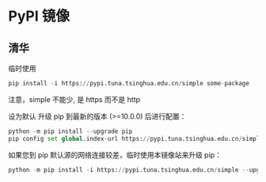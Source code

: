 # PyPI 镜像

## 清华

临时使用
~~~python
pip install -i https://pypi.tuna.tsinghua.edu.cn/simple some-package
~~~

注意，simple 不能少, 是 https 而不是 http

设为默认
升级 pip 到最新的版本 (>=10.0.0) 后进行配置：

~~~python
python -m pip install --upgrade pip
pip config set global.index-url https://pypi.tuna.tsinghua.edu.cn/simple
~~~
如果您到 pip 默认源的网络连接较差，临时使用本镜像站来升级 pip：

~~~python
python -m pip install -i https://pypi.tuna.tsinghua.edu.cn/simple --upgrade pip
~~~